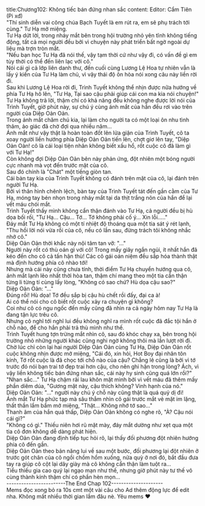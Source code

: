 title:Chương102: Không tiếc bán đứng nhan sắc
content:
Editor: Cẩm Tiên (Pi xđ)<br>"Thí sinh diễn vai công chúa Bạch Tuyết là em rút ra, em sẽ phụ trách tới cùng." Tư Hạ mở miệng.<br>Tư Hạ dứt lời, trong nháy mắt bên trong hội trường nhỏ yên tĩnh không tiếng động, tất cả mọi người đều bởi vì chuyện này phát triển bất ngờ ngoài dự liệu mà trợn tròn mắt.<br>"Nếu bạn học Tư Hạ đã nói thế, vậy tạm thời cứ như vậy đi, có vấn đề gì em tùy thời có thể đến liên lạc với cô."<br>Nói cái gì cả lớp liên danh thư, đến cuối cùng Lương Lệ Hoa tự nhiên vẫn là lấy ý kiến của Tư Hạ làm chủ, vì vậy thái độ ôn hòa nói xong câu này liền rời đi.<br>Sau khi Lương Lệ Hoa rời đi, Trình Tuyết không thể nhịn được nữa hướng về phía Tư Hạ hô lên, "Tư Hạ, Tại sao cậu phải giúp cái con ma kia nói chuyện!"<br>Tư Hạ không trả lời, thậm chí có khả năng đều không nghe được lời nói của Trình Tuyết, giờ phút này, sự chú ý cùng ánh mắt của hắn đều rơi vào trên người của Diệp Oản Oản.<br>Trong ánh mắt chăm chú kia, lại làm cho người ta có một loại ôn nhu tình thâm, ảo giác đã chờ đợi qua nhiều năm...<br>Ánh mắt như vậy thật là hoàn toàn đốt lên lửa giận của Trình Tuyết, cô ta xoay người liền hướng phía Diệp Oản Oản tiến lên, chợt giơ lên tay, "Diệp Oản Oản! cô là cái loại tiện nhân không biết xấu hổ, rốt cuộc cô đã làm gì với Tư Hạ!"<br>Còn không đợi Diệp Oản Oản bên này phản ứng, đột nhiên một bóng người cực nhanh mà vọt đến trước mặt của cô.<br>Sau đó chính là "Chát" một tiếng giòn tan.<br>Cái bàn tay kia của Trình Tuyết không có đánh trên mặt của cô, lại đánh trên người Tư Hạ.<br>Bởi vì thân hình chênh lệch, bàn tay của Trình Tuyết tát đến gần cằm của Tư Hạ, móng tay bén nhọn trong nháy mắt tại da thịt trắng nõn của hắn để lại vết máu chói mắt.<br>Trình Tuyết thấy mình không cẩn thận đánh vào Tư Hạ, cả người đều bị hù dọa bối rối, "Tư Hạ... Cậu... Tớ... Tớ không phải cố ý... Xin lỗi....."<br>Đáy mắt Tư Hạ không có một tí nhiệt độ thoáng qua một tia sát ý rét lạnh, "Thu hồi lời nói vừa rồi của cô, nếu có lần sau, đừng trách tôi không nhắc nhở cô."<br>Diệp Oản Oản thời khắc này nội tâm tan vỡ: "..."<br>Người này rốt có thù oán gì với cô! Trong mấy giây ngắn ngủi, ít nhất hắn đã kéo đến cho cô cả tấn hận thù! Các cô gái oán niệm đều sắp hóa thành thật mà định hướng phía cô nhào tới!<br>Nhưng mà cái này cũng chưa tính, thời điểm Tư Hạ chuyển hướng qua cô, ánh mắt lạnh lẽo nhất thời hòa tan, thậm chí mang theo một tia cẩn thận từng li từng tí cùng lấy lòng, "Không có sao chứ? Hù dọa cậu sao?"<br>Diệp Oản Oản: "..."<br>Đúng rồi! Hù dọa! Tớ đều sắp bị cậu hù chết rồi đấy, đại ca à!<br>Ai có thể nói cho cô biết rốt cuộc xảy ra chuyện gì không?<br>Coi như cô có ngu ngốc đến mấy cũng đã nhìn ra cả ngày hôm nay Tư Hạ là đang tận lực trêu cô.<br>Nhưng cô nghĩ tới nghĩ lui đều không nghĩ ra mình rốt cuộc đã đắc tội hắn ở chỗ nào, để cho hắn phải trả thù mình như thế.<br>Trình Tuyết hung tợn trừng mắt nhìn cô, sau đó khóc chạy xa, bên trong hội trường nhỏ những người khác cũng nghi ngờ không thôi mà lần lượt rời đi.<br>Chờ lúc chỉ còn lại hai người Diệp Oản Oản cùng Tư Hạ, Diệp Oản Oản rốt cuộc không nhịn được mở miệng, "Cái đó, xin hỏi, Hot Boy đại nhân tôn kính, Tớ rốt cuộc là đã chọc tới chỗ nào của cậu? Chẳng lẽ cũng là bởi vì tớ trước đó nói bạn trai tớ đẹp trai hơn cậu, cho nên ghi hận trong lòng? Ách, vì vậy liền không tiếc bán đứng nhan sắc, cái này hy sinh cũng quá lớn rồi?"<br>"Nhan sắc..." Tư Hạ chậm rãi lau khôn mặt mình bởi vì vết máu đã thêm mấy phần diêm dúa, "Gương mặt này, cậu thích không? Vinh hạnh của nó."<br>Diệp Oản Oản: "..." người này chú ý chỗ này cũng thật là quá quỷ dị đi!<br>Ánh mắt Tư Hạ phức tạp mà sâu thẳm nhìn cô gái trước mắt vẻ mặt im lặng, thất thần lẩm bẩm mở miệng, "Thật... Không nhớ tớ sao..."<br>Thanh âm của hắn quá thấp, Diệp Oản Oản không có nghe rõ, "À? Cậu nói cái gì?"<br>"Không có gì." Thiếu niên hơi rũ mặt mày, đáy mắt dường như xẹt qua một tia cô đơn không dễ dàng phát hiện.<br>Diệp Oản Oản đang định tiếp tục hỏi rõ, lại thấy đối phương đột nhiên hướng phía cô đến gần.<br>Diệp Oản Oản theo bản năng lui về sau một bước, đối phương lại đột nhiên ở trước gót chân của cô ngồi chồm hổm xuống, nửa quỳ ở nơi đó, bắt đầu đưa tay ra giúp cô cột lại dây giày mà cô không cẩn thận làm tuột ra…<br>Tiểu thiếu gia cao quý lại ngạo mạn như thế, nhưng giờ phút này tư thế vô cùng thành kính thậm chí có phần hèn mọn...<br>------------------------The End Chap 102---------------------<br>Mems đọc xong bỏ ra 10s cmt một vài câu cho Ad thêm động lực để edit nha. Không mất nhiều thời gian lắm đâu nè. Yêu mems ❤